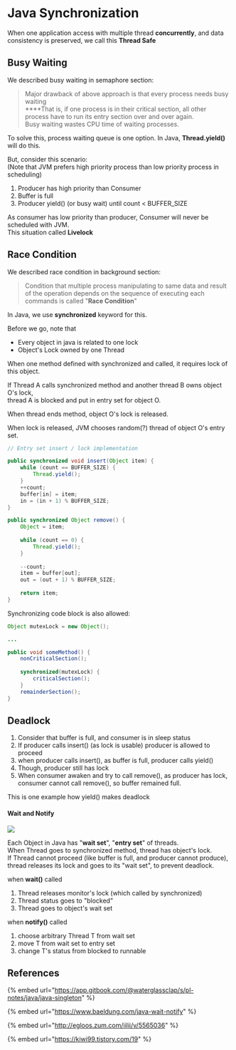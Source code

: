# Java Synchronization

When one application access with multiple thread **concurrently**, and data consistency is preserved, we call this **Thread Safe**

## **Busy Waiting**

We described busy waiting in semaphore section:

> Major drawback of above approach is that every process needs busy waiting  
> ****That is, if one process is in their critical section, all other process have to run its entry section over and over again.  
> Busy waiting wastes CPU time of waiting processes.

To solve this, process waiting queue is one option. In Java, **Thread.yield\(\)** will do this.

But, consider this scenario:  
\(Note that JVM prefers high priority process than low priority process in scheduling\)

1. Producer has high priority than Consumer
2. Buffer is full
3. Producer yield\(\) \(or busy wait\) until count &lt; BUFFER\_SIZE

As consumer has low priority than producer, Consumer will never be scheduled with JVM.  
This situation called **Livelock**

## Race Condition

We described race condition in background section:

> Condition that multiple process manipulating to same data and result of the operation depends on the sequence of executing each commands is called "**Race Condition**"

In Java, we use **synchronized** keyword for this.

Before we go, note that

* Every object in java is related to one lock
* Object's Lock owned by one Thread

When one method defined with synchronized and called, it requires lock of this object.

If Thread A calls synchronized method and another thread B owns object O's lock,  
thread A is blocked and put in entry set for object O.

When thread ends method, object O's lock is released.

When lock is released, JVM chooses random\(?\) thread of object O's entry set.

```java
// Entry set insert / lock implementation

public synchronized void insert(Object item) {
    while (count == BUFFER_SIZE) {
        Thread.yield();
    }
    ++count;
    buffer[in] = item;
    in = (in + 1) % BUFFER_SIZE;
}

public synchronized Object remove() {
    Object = item;
    
    while (count == 0) {
        Thread.yield();
    }
    
    --count;
    item = buffer[out];
    out = (out + 1) % BUFFER_SIZE;
    
    return item;
}
```

Synchronizing code block is also allowed:

```java
Object mutexLock = new Object();

...

public void someMethod() {
    nonCriticalSection();
    
    synchronized(mutexLock) {
        criticalSection();
    }
    remainderSection();
}
```

## Deadlock

1. Consider that buffer is full, and consumer is in sleep status
2. If producer calls insert\(\) \(as lock is usable\) producer is allowed to proceed
3. when producer calls insert\(\), as buffer is full, producer calls yield\(\)
4. Though, producer still has lock
5. When consumer awaken and try to call remove\(\), as producer has lock, consumer cannot call remove\(\), so buffer remained full.

This is one example how yield\(\) makes deadlock

#### Wait and Notify

![](../../.gitbook/assets/image%20%2825%29.png)

Each Object in Java has "**wait set**", "**entry set**" of threads.  
When Thread goes to synchronized method, thread has object's lock.  
If Thread cannot proceed \(like buffer is full, and producer cannot produce\), thread releases its lock and goes to its "wait set", to prevent deadlock.

  
when **wait\(\)** called

1. Thread releases monitor's lock \(which called by synchronized\)
2. Thread status goes to "blocked"
3. Thread goes to object's wait set

when **notify\(\)** called

1. choose arbitrary Thread T from wait set
2. move T from wait set to entry set
3. change T's status from blocked to runnable



## References

{% embed url="https://app.gitbook.com/@waterglassclap/s/pl-notes/java/java-singleton" %}

{% embed url="https://www.baeldung.com/java-wait-notify" %}

{% embed url="http://egloos.zum.com/iilii/v/5565036" %}

{% embed url="https://kiwi99.tistory.com/19" %}







